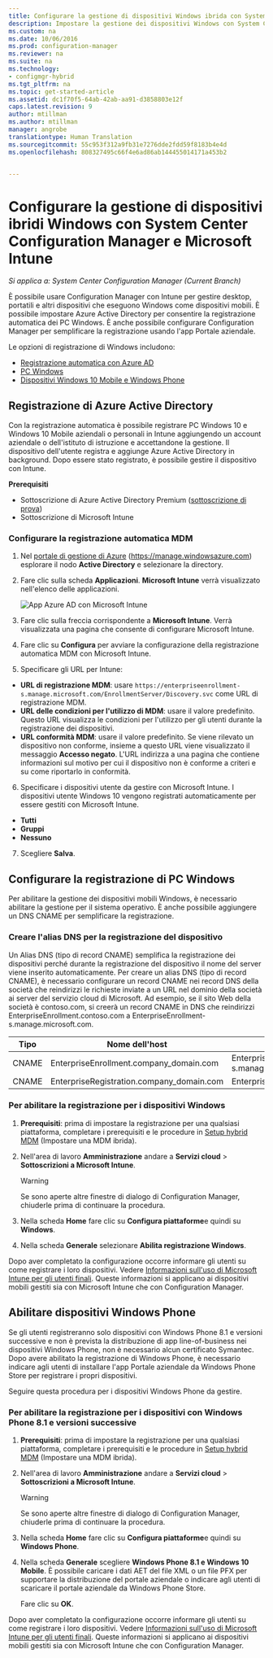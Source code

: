 ```yaml
---
title: Configurare la gestione di dispositivi Windows ibrida con System Center Configuration Manager e Microsoft Intune | Microsoft Docs
description: Impostare la gestione dei dispositivi Windows con System Center Configuration Manager e Microsoft Intune.
ms.custom: na
ms.date: 10/06/2016
ms.prod: configuration-manager
ms.reviewer: na
ms.suite: na
ms.technology:
- configmgr-hybrid
ms.tgt_pltfrm: na
ms.topic: get-started-article
ms.assetid: dc1f70f5-64ab-42ab-aa91-d3858803e12f
caps.latest.revision: 9
author: mtillman
ms.author: mtillman
manager: angrobe
translationtype: Human Translation
ms.sourcegitcommit: 55c953f312a9fb31e7276dde2fdd59f8183b4e4d
ms.openlocfilehash: 808327495c66f4e6ad86ab144455014171a453b2


---
```

# <a name="set-up-windows-hybrid-device-management-with-system-center-configuration-manager-and-microsoft-intune"></a>Configurare la gestione di dispositivi ibridi Windows con System Center Configuration Manager e Microsoft Intune

*Si applica a: System Center Configuration Manager (Current Branch)*

È possibile usare Configuration Manager con Intune per gestire desktop, portatili e altri dispositivi che eseguono Windows come dispositivi mobili. È possibile impostare Azure Active Directory per consentire la registrazione automatica dei PC Windows. È anche possibile configurare Configuration Manager per semplificare la registrazione usando l'app Portale aziendale.


Le opzioni di registrazione di Windows includono:

- [Registrazione automatica con Azure AD](#azure-active-directory-enrollment)
- [PC Windows](#set-up-windows-device-enrollment)
- [Dispositivi Windows 10 Mobile e Windows Phone](#enable-windows-phone-devices)

## <a name="azure-active-directory-enrollment"></a>Registrazione di Azure Active Directory

Con la registrazione automatica è possibile registrare PC Windows 10 e Windows 10 Mobile aziendali o personali in Intune aggiungendo un account aziendale o dell'istituto di istruzione e accettandone la gestione. Il dispositivo dell'utente registra e aggiunge Azure Active Directory in background. Dopo essere stato registrato, è possibile gestire il dispositivo con Intune.

**Prerequisiti**
- Sottoscrizione di Azure Active Directory Premium ([sottoscrizione di prova](http://go.microsoft.com/fwlink/?LinkID=816845))
- Sottoscrizione di Microsoft Intune


### <a name="configure-automatic-mdm-enrollment"></a>Configurare la registrazione automatica MDM

1. Nel [portale di gestione di Azure](https://manage.windowsazure.com) (https://manage.windowsazure.com) esplorare il nodo **Active Directory** e selezionare la directory.

2. Fare clic sulla scheda **Applicazioni**. **Microsoft Intune** verrà visualizzato nell'elenco delle applicazioni.

    ![App Azure AD con Microsoft Intune](../media/aad-intune-app.png)

3. Fare clic sulla freccia corrispondente a **Microsoft Intune**. Verrà visualizzata una pagina che consente di configurare Microsoft Intune.

4. Fare clic su **Configura** per avviare la configurazione della registrazione automatica MDM con Microsoft Intune.

5. Specificare gli URL per Intune:

  - **URL di registrazione MDM**: usare `https://enterpriseenrollment-s.manage.microsoft.com/EnrollmentServer/Discovery.svc` come URL di registrazione MDM.
  - **URL delle condizioni per l'utilizzo di MDM**: usare il valore predefinito. Questo URL visualizza le condizioni per l'utilizzo per gli utenti durante la registrazione dei dispositivi.
  - **URL conformità MDM**: usare il valore predefinito. Se viene rilevato un dispositivo non conforme, insieme a questo URL viene visualizzato il messaggio **Accesso negato**. L'URL indirizza a una pagina che contiene informazioni sul motivo per cui il dispositivo non è conforme a criteri e su come riportarlo in conformità.

6.  Specificare i dispositivi utente da gestire con Microsoft Intune. I dispositivi utente Windows 10 vengono registrati automaticamente per essere gestiti con Microsoft Intune.

  - **Tutti**
  - **Gruppi**
  - **Nessuno**

7. Scegliere **Salva**.

## <a name="configure-windows-pc-enrollment"></a>Configurare la registrazione di PC Windows
 Per abilitare la gestione dei dispositivi mobili Windows, è necessario abilitare la gestione per il sistema operativo.  È anche possibile aggiungere un DNS CNAME per semplificare la registrazione.

### <a name="create-dns-alias-for-device-enrollment"></a>Creare l'alias DNS per la registrazione del dispositivo  
 Un Alias DNS (tipo di record CNAME) semplifica la registrazione dei dispositivi perché durante la registrazione del dispositivo il nome del server viene inserito automaticamente. Per creare un alias DNS (tipo di record CNAME), è necessario configurare un record CNAME nei record DNS della società che reindirizzi le richieste inviate a un URL nel dominio della società ai server del servizio cloud di Microsoft.  Ad esempio, se il sito Web della società è contoso.com, si creerà un record CNAME in DNS che reindirizzi EnterpriseEnrollment.contoso.com a EnterpriseEnrollment-s.manage.microsoft.com.  

|Tipo|Nome dell'host|Punta a|  
|----------|---------------|---------------|  
|CNAME|EnterpriseEnrollment.company_domain.com|EnterpriseEnrollment-s.manage.microsoft.com|  
|CNAME|EnterpriseRegistration.company_domain.com|EnterpriseRegistration.windows.net|  
### <a name="to-enable-enrollment-for-windows-devices"></a>Per abilitare la registrazione per i dispositivi Windows  

1.  **Prerequisiti**: prima di impostare la registrazione per una qualsiasi piattaforma, completare i prerequisiti e le procedure in [Setup hybrid MDM](setup-hybrid-mdm.md) (Impostare una MDM ibrida).  

2.  Nell'area di lavoro **Amministrazione** andare a **Servizi cloud** > **Sottoscrizioni a Microsoft Intune**.  

    > [!WARNING]  
    >  Se sono aperte altre finestre di dialogo di Configuration Manager, chiuderle prima di continuare la procedura.  

3.  Nella scheda **Home** fare clic su **Configura piattaforme**e quindi su **Windows**.  

4.  Nella scheda **Generale** selezionare **Abilita registrazione Windows**.  

 Dopo aver completato la configurazione occorre informare gli utenti su come registrare i loro dispositivi. Vedere [Informazioni sull'uso di Microsoft Intune per gli utenti finali](https://docs.microsoft.com/intune/deploy-use/what-to-tell-your-end-users-about-using-microsoft-intune). Queste informazioni si applicano ai dispositivi mobili gestiti sia con Microsoft Intune che con Configuration Manager.

## <a name="enable-windows-phone-devices"></a>Abilitare dispositivi Windows Phone  
  Se gli utenti registreranno solo dispositivi con Windows Phone 8.1 e versioni successive e non è prevista la distribuzione di app line-of-business nei dispositivi Windows Phone, non è necessario alcun certificato Symantec. Dopo avere abilitato la registrazione di Windows Phone, è necessario indicare agli utenti di installare l'app Portale aziendale da Windows Phone Store per registrare i propri dispositivi.  

  Seguire questa procedura per i dispositivi Windows Phone da gestire.  

### <a name="to-enable-enrollment-for-windows-phone-81-and-later-devices"></a>Per abilitare la registrazione per i dispositivi con Windows Phone 8.1 e versioni successive  

 1.  **Prerequisiti**: prima di impostare la registrazione per una qualsiasi piattaforma, completare i prerequisiti e le procedure in [Setup hybrid MDM](setup-hybrid-mdm.md) (Impostare una MDM ibrida).  

 2.  Nell'area di lavoro **Amministrazione** andare a **Servizi cloud** > **Sottoscrizioni a Microsoft Intune**.  

     > [!WARNING]  
     >  Se sono aperte altre finestre di dialogo di Configuration Manager, chiuderle prima di continuare la procedura.  

 3.  Nella scheda **Home** fare clic su **Configura piattaforme**e quindi su **Windows Phone**.  

 4.  Nella scheda **Generale** scegliere  **Windows Phone 8.1 e Windows 10 Mobile**. È possibile caricare i dati AET del file XML o un file PFX per supportare la distribuzione del portale aziendale o indicare agli utenti di scaricare il portale aziendale da Windows Phone Store.  

      Fare clic su **OK**.  

  Dopo aver completato la configurazione occorre informare gli utenti su come registrare i loro dispositivi. Vedere [Informazioni sull'uso di Microsoft Intune per gli utenti finali](https://docs.microsoft.com/intune/deploy-use/what-to-tell-your-end-users-about-using-microsoft-intune). Queste informazioni si applicano ai dispositivi mobili gestiti sia con Microsoft Intune che con Configuration Manager.  



<!--HONumber=Dec16_HO3-->


